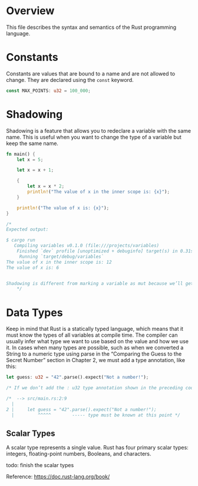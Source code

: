 # Overview

This file describes the syntax and semantics of the Rust programming language.

# Constants

Constants are values that are bound to a name and are not allowed to change. They are declared using the `const` keyword.

```rust
const MAX_POINTS: u32 = 100_000;
```

# Shadowing

Shadowing is a feature that allows you to redeclare a variable with the same name. This is useful when you want to change the type of a variable but keep the same name.

```rust
fn main() {
    let x = 5;

    let x = x + 1;

    {
        let x = x * 2;
        println!("The value of x in the inner scope is: {x}");
    }

    println!("The value of x is: {x}");
}

/*
Expected output:

$ cargo run
   Compiling variables v0.1.0 (file:///projects/variables)
    Finished `dev` profile [unoptimized + debuginfo] target(s) in 0.31s
     Running `target/debug/variables`
The value of x in the inner scope is: 12
The value of x is: 6


Shadowing is different from marking a variable as mut because we’ll get a compile-time error if we accidentally try to reassign to this variable without using the let keyword. By using let, we can perform a few transformations on a value but have the variable be immutable after those transformations have been completed.
    */
```

# Data Types

Keep in mind that Rust is a statically typed language, which means that it must know the types of all variables at compile time. The compiler can usually infer what type we want to use based on the value and how we use it. In cases when many types are possible, such as when we converted a String to a numeric type using parse in the “Comparing the Guess to the Secret Number” section in Chapter 2, we must add a type annotation, like this:

```rust
let guess: u32 = "42".parse().expect("Not a number!");

/* If we don’t add the : u32 type annotation shown in the preceding code, Rust will display the following error, which means the compiler needs more information from us to know which type we want to use: */

/*  --> src/main.rs:2:9
  |
2 |     let guess = "42".parse().expect("Not a number!");
  |         ^^^^^        ----- type must be known at this point */
```

## Scalar Types

A scalar type represents a single value. Rust has four primary scalar types: integers, floating-point numbers, Booleans, and characters.

todo: finish the scalar types


Reference: https://doc.rust-lang.org/book/